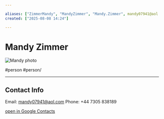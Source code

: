 ```yaml
--- 

aliases: ["ZimmerMandy", "MandyZimmer", "Mandy.Zimmer", mandy07941@aol.com] 
created: ["2025-08-08 14:24"] 

--- 
```


# Mandy Zimmer
![Mandy photo](https://lh3.googleusercontent.com/contacts/AG6tpzH9wiMzQ0XFNgQN45-hOdeARrcQMmEX9SmPHzrkHGCp3cNrCE73=s100) 

#person #person/



---- 

## Contact Info 

Email: mandy07941@aol.com 
Phone: +44 7305 838189 

[open in Google Contacts](https://contacts.google.com/person/c3606883726142411485) 


